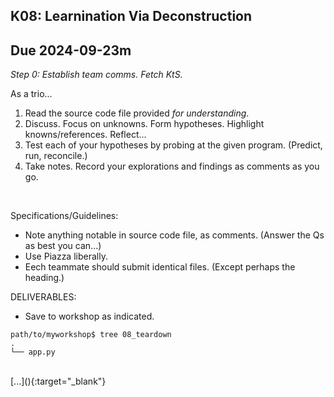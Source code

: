 ## K08: Learnination Via Deconstruction
## Due 2024-09-23m


_Step 0: Establish team comms. Fetch KtS._

As a trio...  
1. Read the source code file provided *for understanding*.
2. Discuss. Focus on unknowns. Form hypotheses. Highlight knowns/references. Reflect...
3. Test each of your hypotheses by probing at the given program. (Predict, run, reconcile.)
4. Take notes. Record your explorations and findings as comments as you go.

<br>

Specifications/Guidelines:
* Note anything notable in source code file, as comments. (Answer the Qs as best you can...)
* Use Piazza liberally.
* Eech teammate should submit identical files. (Except perhaps the heading.)

DELIVERABLES:
* Save to workshop as indicated.

```
path/to/myworkshop$ tree 08_teardown
.
└── app.py
```

<br>
[...](){:target="_blank"}
